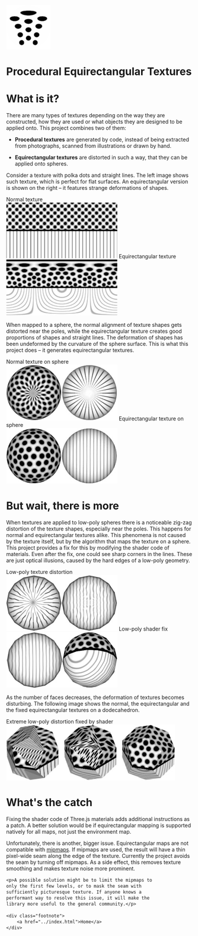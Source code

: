 ﻿<img class="logo" src="../online/logo.png">

# Procedural Equirectangular Textures


# What is it?


There are many types of textures depending on the way they are
constructed, how they are used or what objects they are designed
to be applied onto. This project combines two of them:

* **Procedural textures** are generated by code,	instead
of being extracted from photographs, scanned from illustrations
or drawn by hand.

* **Equirectangular textures** are distorted in such a way,
that they can be applied onto spheres.


Consider a texture with polka dots and straight lines. The left
image shows such texture, which is perfect for flat surfaces.
An equirectangular version is shown on the right &ndash; it
features strange deformations of shapes.


<div class="figures">
	<span class="figure">Normal texture<br><img src="texture-normal.jpg"></span>
	<span class="figure">Equirectangular texture<br><img src="texture-equirectangular.jpg"></span>
</div>

	
When mapped to a sphere, the normal alignment of texture shapes
gets distorted near the poles, while the equirectangular texture
creates good proportions of shapes and straight lines. The
deformation of shapes has been undeformed by the curvature of
the sphere surface. This is what this project does &ndash; it
generates equirectangular textures.


<div class="figures">
	<span class="figure">Normal texture on sphere<br><img src="texture-normal-sphere.jpg"></span>
	<span class="figure">Equirectangular texture on sphere<br><img src="texture-equirectangular-sphere.jpg"></span>
</div>
	

# But wait, there is more

When textures are applied to low-poly spheres there is a noticeable
zig-zag distortion of the texture shapes, especially near the
poles. This happens for normal and equirectangular textures
alike. This phenomena is not caused by the texture itself, but
by the algorithm that maps the texture on a sphere. This project
provides a fix for this by modifying the shader code of materials.
Even after the fix, one could see sharp corners in the lines.
These are just optical illusions, caused by the hard edges of
a low-poly geometry.


<div class="figures">
	<span class="figure">Low-poly texture distortion<br><img src="texture-low-poly-distortion.jpg"></span>
	<span class="figure">Low-poly shader fix<br><img src="texture-low-poly-fixed.jpg"></span>
</div>
	

As the number of faces decreases, the deformation of textures
becomes disturbing. The following image shows the normal, the
equirectangular and the fixed equirectangular textures on a
dodecahedron.


<div class="figures">
	<span class="figure" style="width:70%">Extreme low-poly distortion fixed
by shader<br><img src="texture-low-poly-distortion-2.jpg"></span>
</div>


# What's the catch


Fixing the shader code of Three.js materials adds additional
instructions as a patch. A better solution would be if
equirectangular mapping is supported natively for all maps,
not just the environment map.

Unfortunately, there is another, bigger issue. Equirectangular
maps are not compatible with <a href="https://en.wikipedia.org/wiki/Mipmap">mipmaps</a>. If mipmaps are used, the result will have a thin
	pixel-wide seam along the edge of the texture. Currently
	the project avoids the seam by turning off mipmaps. As a
	side effect, this removes texture smoothing and makes
	texture noise more prominent.</p>

	<p>A possible solution might be to limit the mipmaps to
	only the first few levels, or to mask the seam with
	sufficiently picturesque texture. If anyone knows a
	performant way to resolve this issue, it will make the
	library more useful to the general community.</p>
		
	<div class="footnote">
		<a href="../index.html">Home</a>
	</div>
</body>
</html>